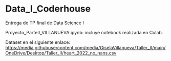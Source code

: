 # Data_I_Coderhouse
Entrega de TP final de Data Science I

Proyecto_ParteII_VILLANUEVA.ipynb: incluye notebook realizada en Colab.

Dataset en el siguiente enlace: https://media.githubusercontent.com/media/GiselaVillanueva/Taller_II/main/OneDrive/Desktop/Taller_II/heart_2022_no_nans.csv
